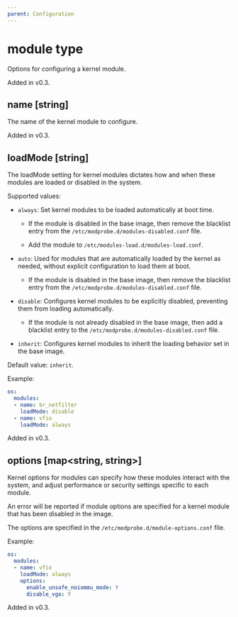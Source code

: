 ```yaml
---
parent: Configuration
---
```


# module type

Options for configuring a kernel module.

Added in v0.3.

## name [string]

The name of the kernel module to configure.

Added in v0.3.

## loadMode [string]

The loadMode setting for kernel modules dictates how and when these modules
are loaded or disabled in the system.

Supported values:

- `always`: Set kernel modules to be loaded automatically at boot time.

  - If the module is disabled in the base image, then remove the blacklist entry from
    the `/etc/modprobe.d/modules-disabled.conf` file.

  - Add the module to `/etc/modules-load.d/modules-load.conf`.

- `auto`: Used for modules that are automatically loaded by the kernel as needed,
    without explicit configuration to load them at boot.

  - If the module is disabled in the base image, then remove the blacklist entry from
    the `/etc/modprobe.d/modules-disabled.conf` file.

- `disable`: Configures kernel modules to be explicitly disabled, preventing them from
  loading automatically.

  - If the module is not already disabled in the base image, then add a blacklist entry
    to the `/etc/modprobe.d/modules-disabled.conf` file.

- `inherit`: Configures kernel modules to inherit the loading behavior set in the base
  image.

Default value: `inherit`.

Example:

```yaml
os:
  modules:
  - name: br_netfilter
    loadMode: disable
  - name: vfio
    loadMode: always
```

Added in v0.3.

## options [map\<string, string>]

Kernel options for modules can specify how these modules interact with the system,
and adjust performance or security settings specific to each module.

An error will be reported if module options are specified for a kernel module that has
been disabled in the image.

The options are specified in the `/etc/modprobe.d/module-options.conf` file.

Example:

```yaml
os:
  modules:
  - name: vfio
    loadMode: always
    options:
      enable_unsafe_noiommu_mode: Y
      disable_vga: Y
```

Added in v0.3.
